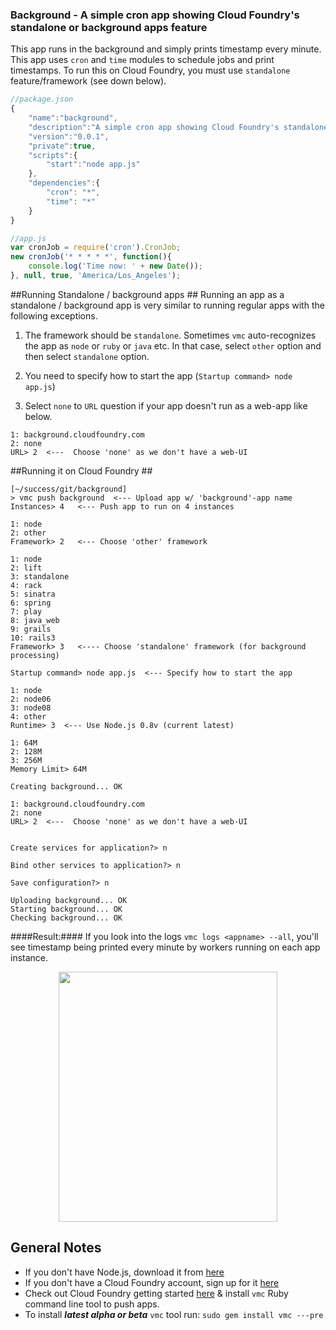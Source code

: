 ### Background - A simple cron app showing Cloud Foundry's standalone or background apps feature ###

This app runs in the background and simply prints timestamp every minute. This app uses `cron` and `time` modules to schedule jobs and print timestamps.  To run this on Cloud Foundry, you must use `standalone` feature/framework (see down below).

```javascript
//package.json
{
    "name":"background",
    "description":"A simple cron app showing Cloud Foundry's standalone or background apps feature",
    "version":"0.0.1",
    "private":true,
    "scripts":{
        "start":"node app.js"
    },
    "dependencies":{
        "cron": "*",
        "time": "*"
    }
}
```


```javascript
//app.js
var cronJob = require('cron').CronJob;
new cronJob('* * * * *', function(){
    console.log('Time now: ' + new Date());
}, null, true, 'America/Los_Angeles');
```

##Running Standalone / background apps ##
Running an app as a standalone / background app is very similar to running regular apps with the following exceptions.

1. The framework should be `standalone`. Sometimes `vmc` auto-recognizes the app as `node` or `ruby` or `java` etc. In that case, select `other` option and then select `standalone` option.

2. You need to specify how to start the app (`Startup command> node app.js`)

3. Select `none` to `URL` question if your app doesn't run as a web-app like below.
```
1: background.cloudfoundry.com
2: none
URL> 2  <---  Choose 'none' as we don't have a web-UI
```


##Running it on Cloud Foundry ##

```
[~/success/git/background]
> vmc push background  <--- Upload app w/ 'background'-app name
Instances> 4   <--- Push app to run on 4 instances

1: node
2: other
Framework> 2   <--- Choose 'other' framework

1: node
2: lift
3: standalone
4: rack
5: sinatra
6: spring
7: play
8: java_web
9: grails
10: rails3
Framework> 3   <---- Choose 'standalone' framework (for background processing)

Startup command> node app.js  <--- Specify how to start the app

1: node
2: node06
3: node08
4: other
Runtime> 3  <--- Use Node.js 0.8v (current latest)

1: 64M
2: 128M
3: 256M
Memory Limit> 64M

Creating background... OK

1: background.cloudfoundry.com
2: none
URL> 2  <---  Choose 'none' as we don't have a web-UI


Create services for application?> n

Bind other services to application?> n

Save configuration?> n

Uploading background... OK
Starting background... OK
Checking background... OK
```

####Result:####
If you look into the logs `vmc logs <appname> --all`, you'll see timestamp being printed every minute by workers running on each app instance.

<p align='center'>
<img src="https://github.com/rajaraodv/background/raw/master/pics/bgResult.png" height="400px" width="350px" />
</p>

## General Notes ####
* If you don't have Node.js, download it from <a href='http://nodejs.org' target='_blank'>here</a>
* If you don't have a Cloud Foundry account, sign up for it <a href='https://my.cloudfoundry.com/signup' target='_blank'>here</a>
* Check out Cloud Foundry getting started <a href='http://docs.cloudfoundry.com/getting-started.html' target='_blank'>here</a> & install `vmc` Ruby command line tool to push apps.
* To install ***latest alpha or beta*** `vmc` tool run: `sudo gem install vmc ---pre`
